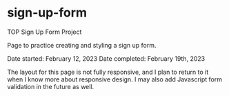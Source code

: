 # sign-up-form
TOP Sign Up Form Project

Page to practice creating and styling a sign up form. 

Date started: February 12, 2023
Date completed: February 19th, 2023


The layout for this page is not fully responsive, and I plan to return to it when I know more about responsive design. I may also add Javascript form validation in the future as well. 
